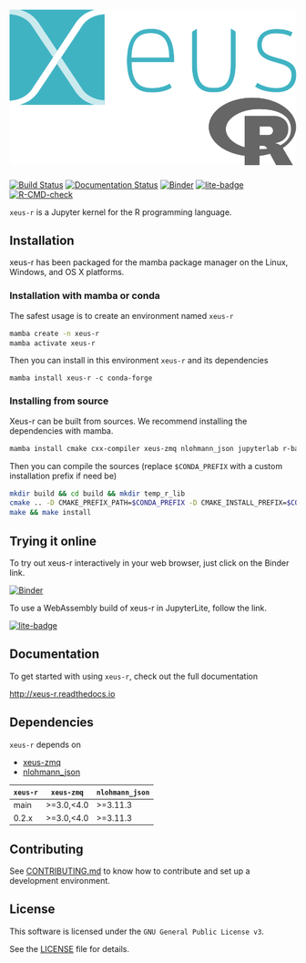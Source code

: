 # ![xeus-r](docs/source/xeus-logo.svg)

[![Build Status](https://github.com/jupyter-xeus/xeus-r/actions/workflows/main.yml/badge.svg)](https://github.com/jupyter-xeus/xeus-r/actions/workflows/main.yml)
[![Documentation Status](http://readthedocs.org/projects/xeus-r/badge/?version=latest)](https://xeus-r.readthedocs.io/en/latest/?badge=latest)
[![Binder](https://mybinder.org/badge_logo.svg)](https://mybinder.org/v2/gh/jupyter-xeus/xeus-r/main?urlpath=/lab/tree/notebooks/xeus-r.ipynb)
[![lite-badge](https://jupyterlite.rtfd.io/en/latest/_static/badge.svg)](https://jupyter-xeus.github.io/xeus-r/)
[![R-CMD-check](https://github.com/jupyter-xeus/xeus-r/actions/workflows/R-CMD-check.yaml/badge.svg)](https://github.com/jupyter-xeus/xeus-r/actions/workflows/R-CMD-check.yaml)

`xeus-r` is a Jupyter kernel for the R programming language.

## Installation

xeus-r has been packaged for the mamba package manager on the Linux, Windows, and OS X platforms.

### Installation with mamba or conda

The safest usage is to create an environment named `xeus-r`

```bash
mamba create -n xeus-r
mamba activate xeus-r
```

Then you can install in this environment `xeus-r` and its dependencies

```
mamba install xeus-r -c conda-forge
```

### Installing from source

Xeus-r can be built from sources. We recommend installing the dependencies with mamba.

```bash
mamba install cmake cxx-compiler xeus-zmq nlohmann_json jupyterlab r-base r-evaluate r-rlang r-jsonlite r-glue r-cli r-repr r-irdisplay -c conda-forge
```

Then you can compile the sources (replace `$CONDA_PREFIX` with a custom installation
prefix if need be)

```bash
mkdir build && cd build && mkdir temp_r_lib
cmake .. -D CMAKE_PREFIX_PATH=$CONDA_PREFIX -D CMAKE_INSTALL_PREFIX=$CONDA_PREFIX -D CMAKE_INSTALL_LIBDIR=lib
make && make install
```

## Trying it online

To try out xeus-r interactively in your web browser, just click on the Binder link.

[![Binder](https://mybinder.org/badge_logo.svg)](https://mybinder.org/v2/gh/jupyter-xeus/xeus-r/main?urlpath=/lab/tree/notebooks/xeus-r.ipynb)

To use a WebAssembly build of xeus-r in JupyterLite, follow the link.

[![lite-badge](https://jupyterlite.rtfd.io/en/latest/_static/badge.svg)](https://jupyter-xeus.github.io/xeus-r/)

## Documentation

To get started with using `xeus-r`, check out the full documentation

http://xeus-r.readthedocs.io

## Dependencies

`xeus-r` depends on

- [xeus-zmq](https://github.com/jupyter-xeus/xeus-zmq)
- [nlohmann_json](https://github.com/nlohmann/json)

| `xeus-r`|   `xeus-zmq`     |`nlohmann_json` |
|---------|------------------|----------------|
|  main   |  >=3.0,<4.0      |  >=3.11.3      |
|  0.2.x  |  >=3.0,<4.0      |  >=3.11.3      |

## Contributing

See [CONTRIBUTING.md](./CONTRIBUTING.md) to know how to contribute and set up a
development environment.

## License

This software is licensed under the `GNU General Public License v3`.

See the [LICENSE](LICENSE) file for details.
